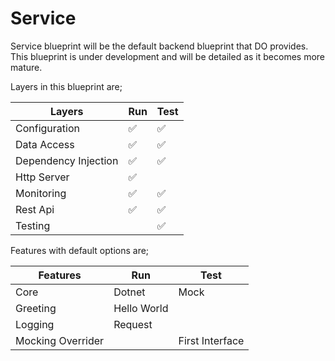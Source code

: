# Service

Service blueprint will be the default backend blueprint that DO provides. This
blueprint is under development and will be detailed as it becomes more mature.

Layers in this blueprint are;

| Layers               | Run | Test |
| ---                  | --- | ---  |
| Configuration        | ✅  | ✅   |
| Data Access          | ✅  | ✅   |
| Dependency Injection | ✅  | ✅   |
| Http Server          | ✅  |      |
| Monitoring           | ✅  | ✅   |
| Rest Api             | ✅  | ✅   |
| Testing              |     | ✅   |

Features with default options are;

| Features          | Run         | Test            |
| ---               | ---         | ---             |
| Core              | Dotnet      | Mock            |
| Greeting          | Hello World |                 |
| Logging           | Request     |                 | 
| Mocking Overrider |             | First Interface |
